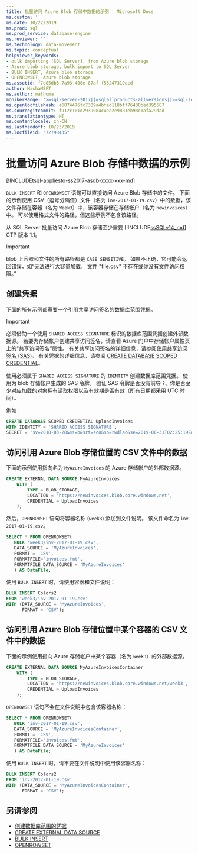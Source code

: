 ```yaml
---
title: 批量访问 Azure Blob 存储中数据的示例 | Microsoft Docs
ms.custom: ''
ms.date: 10/22/2019
ms.prod: sql
ms.prod_service: database-engine
ms.reviewer: ''
ms.technology: data-movement
ms.topic: conceptual
helpviewer_keywords:
- bulk importing [SQL Server], from Azure blob storage
- Azure blob storage, bulk import to SQL Server
- BULK INSERT, Azure blob storage
- OPENROWSET, Azure blob storage
ms.assetid: f7d85db3-7a93-400e-87af-f56247319ecd
author: MashaMSFT
ms.author: mathoma
monikerRange: '>=sql-server-2017||=sqlallproducts-allversions||>=sql-server-linux-2017||=azuresqldb-mi-current'
ms.openlocfilehash: a6874476fc7309a4bfed118bff76430bed395587
ms.sourcegitcommit: f912c101d2939084c4ea2e9881eb98e1afa29dad
ms.translationtype: HT
ms.contentlocale: zh-CN
ms.lasthandoff: 10/23/2019
ms.locfileid: "72798435"
---
```

# <a name="examples-of-bulk-access-to-data-in-azure-blob-storage"></a>批量访问 Azure Blob 存储中数据的示例

[!INCLUDE[tsql-appliesto-ss2017-asdb-xxxx-xxx-md](../../includes/tsql-appliesto-ss2017-asdb-xxxx-xxx-md.md)]

`BULK INSERT` 和 `OPENROWSET` 语句可以直接访问 Azure Blob 存储中的文件。 下面的示例使用 CSV（逗号分隔值）文件（名为 `inv-2017-01-19.csv`）中的数据，该文件存储在容器（名为 `Week3`）中，该容器存储在存储帐户（名为 `newinvoices`）中。 可以使用格式文件的路径，但这些示例不包含该路径。

从 SQL Server 批量访问 Azure Blob 存储至少需要 [!INCLUDE[ssSQLv14_md](../../includes/sssqlv14-md.md)] CTP 版本 1.1。

> [!IMPORTANT]
> blob 上容器和文件的所有路径都是 `CASE SENSITIVE`。 如果不正确，它可能会返回错误，如“无法进行大容量加载。 文件 "file.csv" 不存在或你没有文件访问权限。”

## <a name="create-the-credential"></a>创建凭据

下面的所有示例都需要一个引用共享访问签名的数据库范围凭据。

> [!IMPORTANT]
> 必须借助一个使用 `SHARED ACCESS SIGNATURE` 标识的数据库范围凭据创建外部数据源。 若要为存储帐户创建共享访问签名，请查看 Azure 门户中存储帐户属性页上的“共享访问签名”属性。  有关共享访问签名的详细信息，请参阅[使用共享访问签名 (SAS)](https://docs.microsoft.com/azure/storage/storage-dotnet-shared-access-signature-part-1)。 有关凭据的详细信息，请参阅 [CREATE DATABASE SCOPED CREDENTIAL](../../t-sql/statements/create-database-scoped-credential-transact-sql.md)。

使用必须属于 `SHARED ACCESS SIGNATURE` 的 `IDENTITY` 创建数据库范围凭据。 使用为 blob 存储帐户生成的 SAS 令牌。 验证 SAS 令牌是否没有前导 `?`、你是否至少对应加载的对象拥有读取权限以及有效期是否有效（所有日期都采用 UTC 时间）。

例如：

```sql
CREATE DATABASE SCOPED CREDENTIAL UploadInvoices
WITH IDENTITY = 'SHARED ACCESS SIGNATURE',
SECRET = 'sv=2018-03-28&ss=b&srt=sco&sp=rwdlac&se=2019-08-31T02:25:19Z&st=2019-07-30T18:25:19Z&spr=https&sig=KS51p%2BVnfUtLjMZtUTW1siyuyd2nlx294tL0mnmFsOk%3D';
```

## <a name="accessing-data-in-a-csv-file-referencing-an-azure-blob-storage-location"></a>访问引用 Azure Blob 存储位置的 CSV 文件中的数据

下面的示例使用指向名为 `MyAzureInvoices` 的 Azure 存储帐户的外部数据源。

```sql
CREATE EXTERNAL DATA SOURCE MyAzureInvoices
    WITH (
        TYPE = BLOB_STORAGE,
        LOCATION = 'https://newinvoices.blob.core.windows.net',
        CREDENTIAL = UploadInvoices
    );
```

然后，`OPENROWSET` 语句将容器名称 (`week3`) 添加到文件说明。 该文件命名为 `inv-2017-01-19.csv`。

```sql
SELECT * FROM OPENROWSET(
   BULK 'week3/inv-2017-01-19.csv',
   DATA_SOURCE = 'MyAzureInvoices',
   FORMAT = 'CSV',
   FORMATFILE='invoices.fmt',
   FORMATFILE_DATA_SOURCE = 'MyAzureInvoices'
   ) AS DataFile;   
```

使用 `BULK INSERT` 时，请使用容器和文件说明：

```sql
BULK INSERT Colors2
FROM 'week3/inv-2017-01-19.csv'
WITH (DATA_SOURCE = 'MyAzureInvoices',
      FORMAT = 'CSV');
```

## <a name="accessing-data-in-a-csv-file-referencing-a-container-in-an-azure-blob-storage-location"></a>访问引用 Azure Blob 存储位置中某个容器的 CSV 文件中的数据

下面的示例使用指向 Azure 存储帐户中某个容器（名为 `week3`）的外部数据源。

```sql
CREATE EXTERNAL DATA SOURCE MyAzureInvoicesContainer
    WITH (
        TYPE = BLOB_STORAGE,
        LOCATION = 'https://newinvoices.blob.core.windows.net/week3',
        CREDENTIAL = UploadInvoices
    );
```

`OPENROWSET` 语句不会在文件说明中包含该容器名称：

```sql
SELECT * FROM OPENROWSET(
   BULK 'inv-2017-01-19.csv',
   DATA_SOURCE = 'MyAzureInvoicesContainer',
   FORMAT = 'CSV',
   FORMATFILE='invoices.fmt',
   FORMATFILE_DATA_SOURCE = 'MyAzureInvoices'
   ) AS DataFile;
```

使用 `BULK INSERT` 时，请不要在文件说明中使用该容器名称：

```sql
BULK INSERT Colors2
FROM 'inv-2017-01-19.csv'
WITH (DATA_SOURCE = 'MyAzureInvoicesContainer',
      FORMAT = 'CSV');
```

## <a name="see-also"></a>另请参阅

- [创建数据库范围的凭据](../../t-sql/statements/create-database-scoped-credential-transact-sql.md)
- [CREATE EXTERNAL DATA SOURCE](../../t-sql/statements/create-external-data-source-transact-sql.md)
- [BULK INSERT](../../t-sql/statements/bulk-insert-transact-sql.md)
- [OPENROWSET](../../t-sql/functions/openrowset-transact-sql.md)
